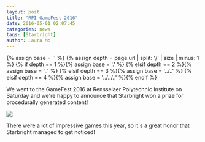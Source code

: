 ```yaml
---
layout: post
title: "RPI GameFest 2016"
date: 2016-05-01 02:07:45
categories: news
tags: [Starbright]
author: Laura Mo
---
```


{% assign base = '' %}
{% assign depth = page.url | split: '/' | size | minus: 1 %}
{% if    depth == 1 %}{% assign base = '.' %}
{% elsif depth == 2 %}{% assign base = '..' %}
{% elsif depth == 3 %}{% assign base = '../..' %}
{% elsif depth == 4 %}{% assign base = '../../..' %}{% endif %}

We went to the GameFest 2016 at Rensselaer Polytechnic Institute on Saturday and we're happy to announce that Starbright won a prize for procedurally generated content!

![]({{base}}/img/posts/StarbrightRPI/Win.png)

There were a lot of impressive games this year, so it's a great honor that Starbright managed to get noticed!